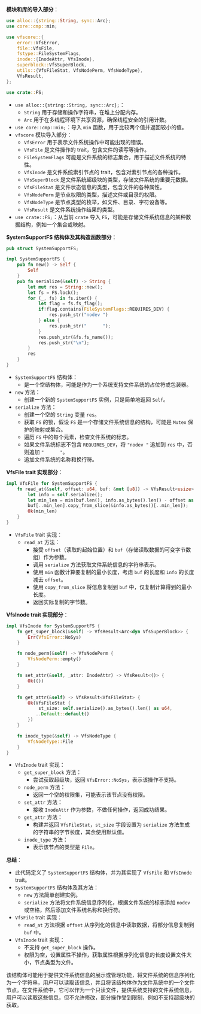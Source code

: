 **模块和库的导入部分**：
```rust
use alloc::{string::String, sync::Arc};
use core::cmp::min;

use vfscore::{
    error::VfsError,
    file::VfsFile,
    fstype::FileSystemFlags,
    inode::{InodeAttr, VfsInode},
    superblock::VfsSuperBlock,
    utils::{VfsFileStat, VfsNodePerm, VfsNodeType},
    VfsResult,
};

use crate::FS;
```
- `use alloc::{string::String, sync::Arc};`：
    - `String` 用于存储和操作字符串，在堆上分配内存。
    - `Arc` 用于在多线程环境下共享资源，确保线程安全的引用计数。
- `use core::cmp::min;`：导入 `min` 函数，用于比较两个值并返回较小的值。
- `vfscore` 模块导入部分：
    - `VfsError` 用于表示文件系统操作中可能出现的错误。
    - `VfsFile` 是文件操作的 trait，包含文件的读写等操作。
    - `FileSystemFlags` 可能是文件系统的标志集合，用于描述文件系统的特性。
    - `VfsInode` 是文件系统索引节点的 trait，包含对索引节点的各种操作。
    - `VfsSuperBlock` 是文件系统超级块的类型，存储文件系统的重要元数据。
    - `VfsFileStat` 是文件状态信息的类型，包含文件的各种属性。
    - `VfsNodePerm` 是节点权限的类型，描述文件或目录的权限。
    - `VfsNodeType` 是节点类型的枚举，如文件、目录、字符设备等。
    - `VfsResult` 是文件系统操作结果的类型。
- `use crate::FS;`：从当前 `crate` 导入 `FS`，可能是存储文件系统信息的某种数据结构，例如一个集合或映射。


**SystemSupportFS 结构体及其构造函数部分**：
```rust
pub struct SystemSupportFS;

impl SystemSupportFS {
    pub fn new() -> Self {
        Self
    }
    pub fn serialize(&self) -> String {
        let mut res = String::new();
        let fs = FS.lock();
        for (_, fs) in fs.iter() {
            let flag = fs.fs_flag();
            if!flag.contains(FileSystemFlags::REQUIRES_DEV) {
                res.push_str("nodev ")
            } else {
                res.push_str("      ");
            }
            res.push_str(&fs.fs_name());
            res.push_str("\n");
        }
        res
    }
}
```
- `SystemSupportFS` 结构体：
    - 是一个空结构体，可能是作为一个系统支持文件系统的占位符或包装器。
- `new` 方法：
    - 创建一个新的 `SystemSupportFS` 实例，只是简单地返回 `Self`。
- `serialize` 方法：
    - 创建一个空的 `String` 变量 `res`。
    - 获取 `FS` 的锁，假设 `FS` 是一个存储文件系统信息的结构，可能是 `Mutex` 保护的映射或集合。
    - 遍历 `FS` 中的每个元素，检查文件系统的标志。
    - 如果文件系统标志不包含 `REQUIRES_DEV`，将 `"nodev "` 追加到 `res` 中，否则追加 `"      "`。
    - 追加文件系统的名称和换行符。


**VfsFile trait 实现部分**：
```rust
impl VfsFile for SystemSupportFS {
    fn read_at(&self, offset: u64, buf: &mut [u8]) -> VfsResult<usize> {
        let info = self.serialize();
        let min_len = min(buf.len(), info.as_bytes().len() - offset as usize);
        buf[..min_len].copy_from_slice(&info.as_bytes()[..min_len]);
        Ok(min_len)
    }
}
```
- `VfsFile` trait 实现：
    - `read_at` 方法：
        - 接受 `offset`（读取的起始位置）和 `buf`（存储读取数据的可变字节数组）作为参数。
        - 调用 `serialize` 方法获取文件系统信息的字符串表示。
        - 使用 `min` 函数计算要复制的最小长度，考虑 `buf` 的长度和 `info` 的长度减去 `offset`。
        - 使用 `copy_from_slice` 将信息复制到 `buf` 中，仅复制计算得到的最小长度。
        - 返回实际复制的字节数。


**VfsInode trait 实现部分**：
```rust
impl VfsInode for SystemSupportFS {
    fn get_super_block(&self) -> VfsResult<Arc<dyn VfsSuperBlock>> {
        Err(VfsError::NoSys)
    }

    fn node_perm(&self) -> VfsNodePerm {
        VfsNodePerm::empty()
    }

    fn set_attr(&self, _attr: InodeAttr) -> VfsResult<()> {
        Ok(())
    }

    fn get_attr(&self) -> VfsResult<VfsFileStat> {
        Ok(VfsFileStat {
            st_size: self.serialize().as_bytes().len() as u64,
           ..Default::default()
        })
    }

    fn inode_type(&self) -> VfsNodeType {
        VfsNodeType::File
    }
}
```
- `VfsInode` trait 实现：
    - `get_super_block` 方法：
        - 尝试获取超级块，返回 `VfsError::NoSys`，表示该操作不支持。
    - `node_perm` 方法：
        - 返回一个空的权限集，可能表示该节点没有权限。
    - `set_attr` 方法：
        - 接收 `InodeAttr` 作为参数，不做任何操作，返回成功结果。
    - `get_attr` 方法：
        - 构建并返回 `VfsFileStat`，`st_size` 字段设置为 `serialize` 方法生成的字符串的字节长度，其余使用默认值。
    - `inode_type` 方法：
        - 表示该节点的类型是 `File`。


**总结**：
- 此代码定义了 `SystemSupportFS` 结构体，并为其实现了 `VfsFile` 和 `VfsInode` trait。
- `SystemSupportFS` 结构体及其方法：
    - `new` 方法简单创建实例。
    - `serialize` 方法将文件系统信息序列化，根据文件系统的标志添加 `nodev` 或空格，然后添加文件系统名称和换行符。
- `VfsFile` trait 实现：
    - `read_at` 方法根据 `offset` 从序列化的信息中读取数据，将部分信息复制到 `buf` 中。
- `VfsInode` trait 实现：
    - 不支持 `get_super_block` 操作。
    - 权限为空，设置属性不操作，获取属性根据序列化信息的长度设置文件大小，节点类型为文件。


该结构体可能用于提供文件系统信息的展示或管理功能，将文件系统的信息序列化为一个字符串，用户可以读取该信息，并且将该结构体作为文件系统中的一个文件节点。在文件系统中，它可以作为一个只读文件，提供系统支持的文件系统信息，用户可以读取这些信息，但不允许修改，部分操作受到限制，例如不支持超级块的获取。